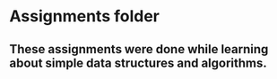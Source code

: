 # Assignments folder
## These assignments were done while learning about simple data structures and algorithms.